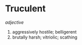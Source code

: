 # Truculent

*adjective*
1. aggressively hostile; belligerent
2. brutally harsh; vitriolic; scathing

